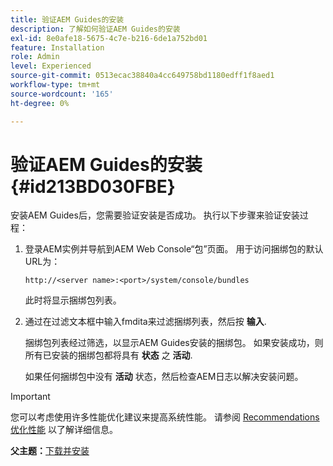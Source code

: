 ```yaml
---
title: 验证AEM Guides的安装
description: 了解如何验证AEM Guides的安装
exl-id: 8e0afe18-5675-4c7e-b216-6de1a752bd01
feature: Installation
role: Admin
level: Experienced
source-git-commit: 0513ecac38840a4cc649758bd1180edff1f8aed1
workflow-type: tm+mt
source-wordcount: '165'
ht-degree: 0%

---
```


# 验证AEM Guides的安装 {#id213BD030FBE}

安装AEM Guides后，您需要验证安装是否成功。 执行以下步骤来验证安装过程：

1. 登录AEM实例并导航到AEM Web Console“包”页面。 用于访问捆绑包的默认URL为：

   ```http
   http://<server name>:<port>/system/console/bundles
   ```

   此时将显示捆绑包列表。

1. 通过在过滤文本框中输入fmdita来过滤捆绑列表，然后按 **输入**.

   捆绑包列表经过筛选，以显示AEM Guides安装的捆绑包。 如果安装成功，则所有已安装的捆绑包都将具有 **状态** 之 **活动**.

   如果任何捆绑包中没有 **活动** 状态，然后检查AEM日志以解决安装问题。


>[!IMPORTANT]
>
> 您可以考虑使用许多性能优化建议来提高系统性能。 请参阅 [Recommendations优化性能](download-install-recommend-perf-optimiz.md#) 以了解详细信息。

**父主题：**[&#x200B;下载并安装](download-install.md)
